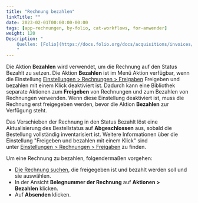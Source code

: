 ```yaml
---
title: "Rechnung bezahlen"
linkTitle: ""
date: 2023-02-01T00:00:00-00:00
tags: [app-rechnungen, by-folio, cat-workflows, for-anwender]
weight: 120
Description: "
    Quellen: [Folio](https://docs.folio.org/docs/acquisitions/invoices/#paying-an-invoice ) & [GBV](https://info.gbv.de/display/FOLIOGBVEXTERN/Folio:+Rechnung+bezahlen)
    "
---
```


Die Aktion **Bezahlen** wird verwendet, um die Rechnung auf den Status Bezahlt zu setzen. Die Aktion **Bezahlen** ist im Menü Aktion verfügbar, wenn die Einstellung [Einstellungen > Rechnungen > Freigaben](https://info.gbv.de/display/FOLIOGBVEXTERN/Einstellungen+%28Rechnungen%29%3A+Freigaben) Freigeben und bezahlen mit einem Klick deaktiviert ist. Dadurch kann eine Bibliothek separate Aktionen zum **Freigeben** von Rechnungen und zum Bezahlen von Rechnungen verwenden. Wenn diese Einstellung deaktiviert ist, muss die Rechnung erst freigegeben werden, bevor die Aktion **Bezahlen** zur Verfügung steht.

Das Verschieben der Rechnung in den Status Bezahlt löst eine Aktualisierung des Bestellstatus auf **Abgeschlossen** aus, sobald die Bestellung vollständig inventarisiert ist. Weitere Informationen über die Einstellung "Freigeben und bezahlen mit einem Klick" sind unter [Einstellungen > Rechnungen > Freigaben](https://info.gbv.de/display/FOLIOGBVEXTERN/Einstellungen+%28Rechnungen%29%3A+Freigaben) zu finden.

Um eine Rechnung zu bezahlen, folgendermaßen vorgehen:

* [Die Rechnung suchen](https://info.gbv.de/display/FOLIOGBVEXTERN/Folio%3A+Rechnung+suchen), die freigegeben ist und bezahlt werden soll und sie auswählen.
* In der Ansicht **Belegnummer der Rechnung** auf **Aktionen > Bezahlen** klicken.
* Auf **Absenden** klicken.
